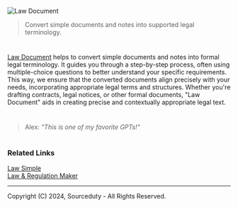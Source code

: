 ![Law Document](https://github.com/sourceduty/Law_Document/assets/123030236/d998511a-1b7a-45fd-9ae6-68a95431ffd2)

> Convert simple documents and notes into supported legal terminology.

#

[Law Document](https://chat.openai.com/g/g-uDaJ960Ar-law-document) helps to convert simple documents and notes into formal legal terminology. It guides you through a step-by-step process, often using multiple-choice questions to better understand your specific requirements. This way, we ensure that the converted documents align precisely with your needs, incorporating appropriate legal terms and structures. Whether you're drafting contracts, legal notices, or other formal documents, "Law Document" aids in creating precise and contextually appropriate legal text.

#

> Alex: *"This is one of my favorite GPTs!"*

#
### Related Links

[Law Simple](https://github.com/sourceduty/Law_Simple)
<br>
[Law & Regulation Maker](https://github.com/sourceduty/Law_Regulation_Maker)

***
Copyright (C) 2024, Sourceduty - All Rights Reserved.
